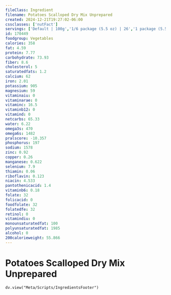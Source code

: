 ```yaml
---
fileClass: Ingredient
filename: Potatoes Scalloped Dry Mix Unprepared
created: 2024-12-21T19:27:02-06:00
cssclasses: ['nutFact']
servings: ['Default | 100g','1/6 package (5.5 oz) | 26','1 package (5.5 oz) | 156']
id: 170449
foodgroup: Vegetables
calories: 358
fat: 4.59
protein: 7.77
carbohydrate: 73.93
fiber: 8.6
cholesterol: 5
saturatedfats: 1.2
calcium: 62
iron: 2.01
potassium: 905
magnesium: 59
vitaminaiu: 0
vitaminarae: 0
vitaminc: 16.5
vitaminb12: 0
vitamind: 0
netcarbs: 65.33
water: 6.22
omega3s: 470
omega6s: 1482
pralscore: -10.357
phosphorus: 197
sodium: 1578
zinc: 0.92
copper: 0.26
manganese: 0.622
selenium: 7.9
thiamin: 0.06
riboflavin: 0.123
niacin: 4.533
pantothenicacid: 1.4
vitaminb6: 0.18
folate: 32
folicacid: 0
foodfolate: 32
folatedfe: 32
retinol: 0
vitamindiu: 0
monounsaturatedfat: 100
polyunsaturatedfat: 1985
alcohol: 0
200calorieweight: 55.866
---
```


# Potatoes Scalloped Dry Mix Unprepared

```dataviewjs
dv.view("Meta/Scripts/IngredientsFooter")
```
